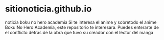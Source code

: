 # sitionoticia.github.io
noticia boku no hero academia
Si te interesa el anime y sobretodo el anime Boku No Hero Academia, este repositorio te interesara. 
Puedes enterarte de el conflicto detras de la obra que tuvo su creador con el lector del manga
